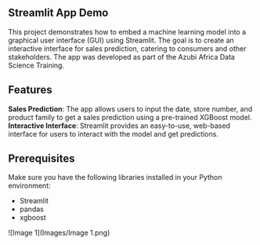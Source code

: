 ## Streamlit App Demo

This project demonstrates how to embed a machine learning model into a graphical user interface (GUI) using Streamlit. The goal is to create an interactive interface for sales prediction, catering to consumers and other stakeholders. The app was developed as part of the Azubi Africa Data Science Training.

## Features

**Sales Prediction**: The app allows users to input the date, store number, and product family to get a sales prediction using a pre-trained XGBoost model.
**Interactive Interface**: Streamlit provides an easy-to-use, web-based interface for users to interact with the model and get predictions.

## Prerequisites

Make sure you have the following libraries installed in your Python environment:

* Streamlit
* pandas
* xgboost

![Image 1](Images/Image 1.png)

